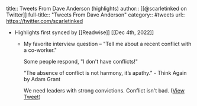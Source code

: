 title:: Tweets From Dave Anderson (highlights)
author:: [[@scarletinked on Twitter]]
full-title:: "Tweets From Dave Anderson"
category:: #tweets
url:: https://twitter.com/scarletinked

- Highlights first synced by [[Readwise]] [[Dec 4th, 2022]]
	- My favorite interview question – "Tell me about a recent conflict with a co-worker."
	  
	  Some people respond, "I don't have conflicts!"
	  
	  “The absence of conflict is not harmony, it’s apathy.” - Think Again by Adam Grant
	  
	  We need leaders with strong convictions. Conflict isn't bad. ([View Tweet](https://twitter.com/scarletinked/status/1595796634297933826))